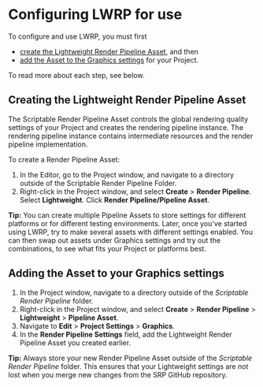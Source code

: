 # Configuring LWRP for use

To configure and use LWRP, you must first 

- [create the Lightweight Render Pipeline Asset](##Creating-the-Lightweight-Render-Pipeline-Asset), and then
- [add the Asset to the Graphics settings](##Adding-the-Asset-to-your-Graphics-settings) for your Project.

To read more about each step, see below.

## Creating the Lightweight Render Pipeline Asset

The Scriptable Render Pipeline Asset controls the global rendering quality settings of your Project and creates the rendering pipeline instance. The rendering pipeline instance contains intermediate resources and the render pipeline implementation.

To create a Render Pipeline Asset:

1. In the Editor, go to the Project window, and navigate to a directory outside of the Scriptable Render Pipeline Folder. 
2. Right-click in the Project window, and select __Create__ &gt; __Render Pipeline__. Select __Lightweight__. Click __Render Pipeline/Pipeline Asset__.

**Tip:** You can create multiple Pipeline Assets to store settings for different platforms or for different testing environments. Later, once you've started using LWRP, try to make several assets with different settings enabled. You can then swap out assets under Graphics settings and try out the combinations, to see what fits your Project or platforms best.


## Adding the Asset to your Graphics settings

1. In the Project window, navigate to a directory outside of the _Scriptable Render Pipeline_ folder. 
2. Right-click in the Project window, and select __Create__ > __Render Pipeline__ > __Lightweight__ > __Pipeline Asset__.
3. Navigate to __Edit__ > __Project Settings__ > __Graphics__. 
4. In the __Render Pipeline Settings__ field, add the Lightweight Render Pipeline Asset you created earlier.

**Tip:** Always store your new Render Pipeline Asset outside of the _Scriptable Render Pipeline_ folder. This ensures that your Lightweight settings are not lost when you merge new changes from the SRP GitHub repository.

